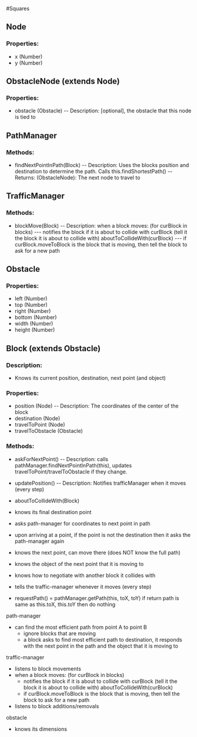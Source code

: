 #Squares

## Node
### Properties:
- x (Number)
- y (Number)

## ObstacleNode (extends Node)
### Properties:
- obstacle (Obstacle)
-- Description: [optional], the obstacle that this node is tied to

## PathManager
### Methods:
- findNextPointInPath(Block)
-- Description: Uses the blocks position and destination to determine the path. Calls this.findShortestPath()
-- Returns: (ObstacleNode): The next node to travel to

## TrafficManager
### Methods:
- blockMove(Block)
-- Description: when a block moves: (for curBlock in blocks)
--- notifies the block if it is about to collide with curBlock (tell it the block it is about to collide with) aboutToCollideWith(curBlock)
--- if curBlock.moveToBlock is the block that is moving,  then tell the block to ask for a new path

## Obstacle
### Properties:
- left (Number)
- top (Number)
- right (Number)
- bottom (Number)
- width (Number)
- height (Number)

## Block (extends Obstacle)
### Description:
- Knows its current position, destination, next point (and object)
### Properties:
- position (Node)
-- Description: The coordinates of the center of the block
- destination (Node)
- travelToPoint (Node)
- travelToObstacle (Obstacle) 
### Methods:
- askForNextPoint()
-- Description: calls pathManager.findNextPointInPath(this), updates travelToPoint/travelToObstacle if they change.
- updatePosition()
-- Description: Notifies trafficManager when it moves (every step)
- aboutToCollideWith(Block)
 


- knows its final destination point
- asks path-manager for coordinates to next point in path
- upon arriving at a point, if the point is not the destination then it asks the path-manager again
- knows the next point, can move there (does NOT know the full path)
- knows the object of the next point that it is moving to
- knows how to negotiate with another block it collides with
- tells the traffic-manager whenever it moves (every step)
- requestPath() =
     pathManager.getPath(this, toX, toY)
     if return path is same as this.toX, this.toY then do nothing

path-manager
- can find the most efficient path from point A to point B
     - ignore blocks that are moving
     - a block asks to find most efficient path to destination, it responds with the next point in the path and the object that it is moving to

traffic-manager
- listens to block movements
- when a block moves: (for curBlock in blocks)
     - notifies the block if it is about to collide with curBlock (tell it the block it is about to collide with) aboutToCollideWith(curBlock)
     - if curBlock.moveToBlock is the block that is moving,  then tell the block to ask for a new path
- listens to block additions/removals

obstacle
- knows its dimensions